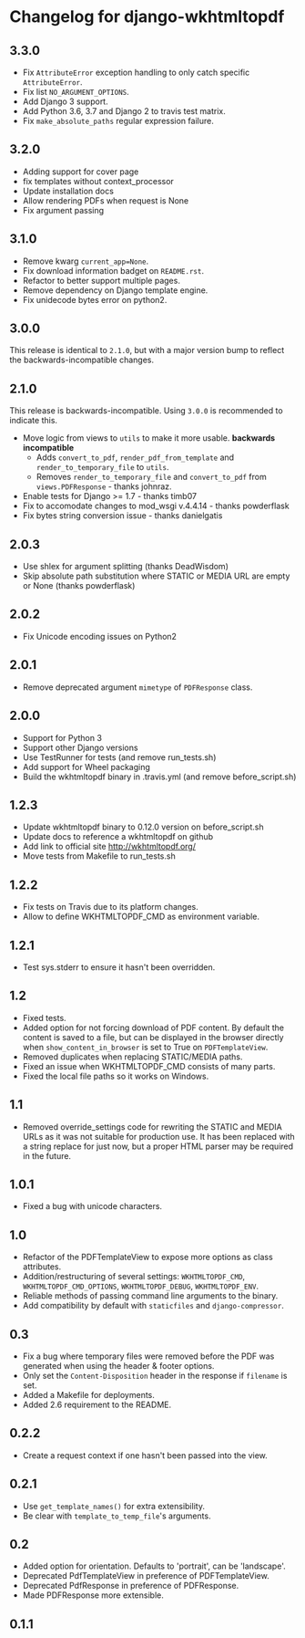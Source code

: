 Changelog for django-wkhtmltopdf
================================

3.3.0
--------

* Fix `AttributeError` exception handling to only catch specific `AttributeError`.
* Fix list `NO_ARGUMENT_OPTIONS`.
* Add Django 3 support.
* Add Python 3.6, 3.7 and Django 2 to travis test matrix.
* Fix `make_absolute_paths` regular expression failure.

3.2.0
-----

* Adding support for cover page
* fix templates without context_processor
* Update installation docs
* Allow rendering PDFs when request is None
* Fix argument passing

3.1.0
-----

* Remove kwarg `current_app=None`.
* Fix download information badget on `README.rst`.
* Refactor to better support multiple pages.
* Remove dependency on Django template engine.
* Fix unidecode bytes error on python2.

3.0.0
-----

This release is identical to `2.1.0`, but with a major version bump to reflect the backwards-incompatible changes.

2.1.0
-----

This release is backwards-incompatible. Using `3.0.0` is recommended to indicate this.

* Move logic from views to `utils` to make it more usable. **backwards incompatible**
  - Adds `convert_to_pdf`, `render_pdf_from_template` and `render_to_temporary_file` to `utils`.
  - Removes `render_to_temporary_file` and `convert_to_pdf` from `views.PDFResponse` - thanks johnraz.
* Enable tests for Django >= 1.7 - thanks timb07
* Fix to accomodate changes to mod_wsgi v.4.4.14 - thanks powderflask
* Fix bytes string conversion issue - thanks danielgatis

2.0.3
--------

* Use shlex for argument splitting (thanks DeadWisdom)
* Skip absolute path substitution where STATIC or MEDIA URL are empty or None
  (thanks powderflask)

2.0.2
-----

* Fix Unicode encoding issues on Python2

2.0.1
-----

* Remove deprecated argument `mimetype` of `PDFResponse` class.

2.0.0
-----

* Support for Python 3
* Support other Django versions
* Use TestRunner for tests (and remove run_tests.sh)
* Add support for Wheel packaging
* Build the wkhtmltopdf binary in .travis.yml (and remove before_script.sh)

1.2.3
-----

* Update wkhtmltopdf binary to 0.12.0 version on before_script.sh
* Update docs to reference a wkhtmltopdf on github
* Add link to official site http://wkhtmltopdf.org/
* Move tests from Makefile to run_tests.sh


1.2.2
-----

* Fix tests on Travis due to its platform changes.
* Allow to define WKHTMLTOPDF_CMD as environment variable.


1.2.1
-----

* Test sys.stderr to ensure it hasn't been overridden.


1.2
---

* Fixed tests.
* Added option for not forcing download of PDF content. By default the content
  is saved to a file, but can be displayed in the browser directly when
  `show_content_in_browser` is set to True on `PDFTemplateView`.
* Removed duplicates when replacing STATIC/MEDIA paths.
* Fixed an issue when WKHTMLTOPDF_CMD consists of many parts.
* Fixed the local file paths so it works on Windows.


1.1
---

* Removed override_settings code for rewriting the STATIC and MEDIA URLs as it
  was not suitable for production use. It has been replaced with a string
  replace for just now, but a proper HTML parser may be required in the future.


1.0.1
-----

* Fixed a bug with unicode characters.


1.0
---

* Refactor of the PDFTemplateView to expose more options as class attributes.
* Addition/restructuring of several settings: `WKHTMLTOPDF_CMD`,
  `WKHTMLTOPDF_CMD_OPTIONS`, `WKHTMLTOPDF_DEBUG`, `WKHTMLTOPDF_ENV`.
* Reliable methods of passing command line arguments to the binary.
* Add compatibility by default with `staticfiles` and `django-compressor`.


0.3
---

* Fix a bug where temporary files were removed before the PDF was generated
  when using the header & footer options.
* Only set the `Content-Disposition` header in the response if `filename` is set.
* Added a Makefile for deployments.
* Added 2.6 requirement to the README.


0.2.2
-----

* Create a request context if one hasn't been passed into the view.


0.2.1
-----

* Use `get_template_names()` for extra extensibility.
* Be clear with `template_to_temp_file`'s arguments.


0.2
---

* Added option for orientation. Defaults to 'portrait', can be 'landscape'.
* Deprecated PdfTemplateView in preference of PDFTemplateView.
* Deprecated PdfResponse in preference of PDFResponse.
* Made PDFResponse more extensible.


0.1.1
-----
